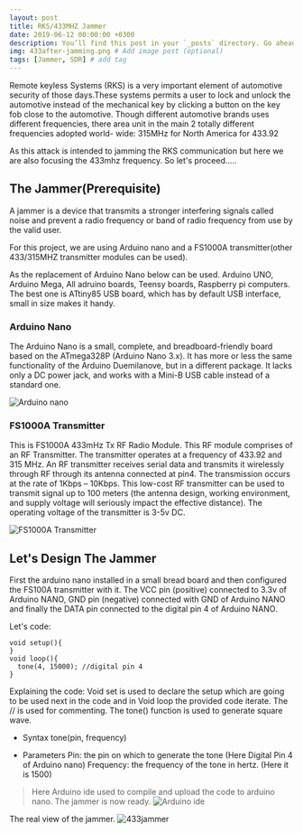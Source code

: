 ```yaml
---
layout: post
title: RKS/433MHZ Jammer
date: 2019-06-12 00:00:00 +0300
description: You’ll find this post in your `_posts` directory. Go ahead and edit it and re-build the site to see your changes. # Add post description (optional)
img: 433after-jamming.png # Add image post (optional)
tags: [Jammer, SDR] # add tag
---
```


Remote keyless Systems (RKS) is a very important element of automotive security of those days.These systems permits a user to lock and unlock the automotive instead of the mechanical key by clicking a button on the key fob close to the automotive. Though different automotive brands uses different frequencies, there area unit in the main 2 totally different frequencies adopted world- wide: 315MHz for North America for 433.92

As this attack is intended to jamming the RKS communication but here we are also focusing the 433mhz frequency. So let's proceed.....

## The Jammer(Prerequisite)

A jammer is a device that transmits a stronger interfering signals called noise and prevent a radio frequency or band of radio frequency from use by the valid user.

For this project, we are using Arduino nano and a FS1000A transmitter(other 433/315MHZ transmitter modules can be used).

As the replacement of Arduino Nano below can be used.
Arduino UNO, Arduino Mega, All adruino boards, Teensy boards, Raspberry pi computers. The best one is ATtiny85 USB board, which has by default USB interface, small in size makes it handy.

### Arduino Nano

The Arduino Nano is a small, complete, and breadboard-friendly board based on the ATmega328P (Arduino Nano 3.x). It has more or less the same functionality of the Arduino Duemilanove, but in a different package. It lacks only a DC power jack, and works with a Mini-B USB cable instead of a standard one.

![Arduino nano]({{site.baseurl}}/assets/img/Arduino-nano.png)

### FS1000A Transmitter

This is FS1000A 433mHz Tx RF Radio Module. This RF module comprises of an RF Transmitter. The transmitter operates at a frequency of 433.92 and 315 MHz. An RF transmitter receives serial data and transmits it wirelessly through RF through its antenna connected at pin4.
The transmission occurs at the rate of 1Kbps – 10Kbps. This low-cost RF transmitter can be used to transmit signal up to 100 meters (the antenna design, working environment, and supply voltage will seriously impact the effective distance). The operating voltage of the transmitter is 3-5v DC.

![FS1000A Transmitter]({{site.baseurl}}/assets/img/FS1000A-Transmitter.png)

## Let's Design The Jammer

First the arduino nano installed in a small bread board and then configured the FS100A transmitter with it. The VCC pin (positive) connected to 3.3v of Arduino NANO, GND pin (negative) connected with GND of Arduino NANO and finally the DATA pin connected to the digital pin 4 of Arduino NANO.

Let's code:

```
void setup(){
}
void loop(){
  tone(4, 15000); //digital pin 4
}
```

Explaining the code: Void set is used to declare the setup which are going to be used next in the code and in Void loop the provided code iterate. The // is used for commenting. The tone() function is used to generate square wave.

* Syntax
tone(pin, frequency)

* Parameters
Pin: the pin on which to generate the tone (Here Digital Pin 4 of Arduino nano) Frequency: the frequency of the tone in hertz. (Here it is 1500)

>Here Arduino ide used to compile and upload the code to arduino nano. The jammer is now ready.
![Arduino ide]({{site.baseurl}}/assets/img/arduino-program.png)


The real view of the jammer.
![433jammer]({{site.baseurl}}/assets/img/433MHZ-jammer.png)


